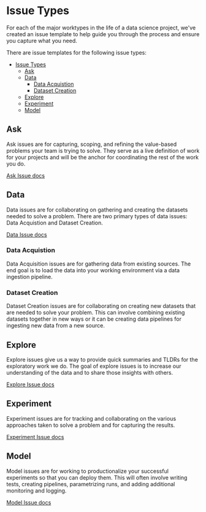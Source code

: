 # Issue Types

For each of the major worktypes in the life of a data science project, we've created an issue template to help guide you through the process and ensure you capture what you need.

There are issue templates for the following issue types:

- [Issue Types](#issue-types)
  - [Ask](#ask)
  - [Data](#data)
    - [Data Acquistion](#data-acquistion)
    - [Dataset Creation](#dataset-creation)
  - [Explore](#explore)
  - [Experiment](#experiment)
  - [Model](#model)

## Ask

Ask issues are for capturing, scoping, and refining the value-based problems your team is trying to solve. They serve as a live definition of work for your projects and will be the anchor for coordinating the rest of the work you do.

[Ask Issue docs](./1-ask-issues.md)

## Data

Data issues are for collaborating on gathering and creating the datasets needed to solve a problem. There are two primary types of data issues: Data Acquistion and Dataset Creation.

[Data Issue docs](./2-data-issues.md)

### Data Acquistion

Data Acquisition issues are for gathering data from existing sources. The end goal is to load the data into your working environment via a data ingestion pipeline.

### Dataset Creation

Dataset Creation issues are for collaborating on creating new datasets that are needed to solve your problem. This can involve combining existing datasets together in new ways or it can be creating data pipelines for ingesting new data from a new source. 

## Explore

Explore issues give us a way to provide quick summaries and TLDRs for the exploratory work we do. The goal of explore issues is to increase our understanding of the data and to share those insights with others.

[Explore Issue docs](./3-explore-issues.md)

## Experiment

Experiment issues are for tracking and collaborating on the various approaches taken to solve a problem and for capturing the results.

[Experiment Issue docs](./4-experiment-issues.md)

## Model

Model issues are for working to productionalize your successful experiments so that you can deploy them. This will often involve writing tests, creating pipelines, parametrizing runs, and adding additional monitoring and logging.

[Model Issue docs](./5-model-issues.md)